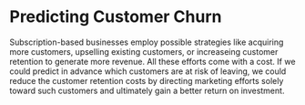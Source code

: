 # Predicting Customer Churn

Subscription-based businesses employ possible strategies like acquiring more customers, upselling existing customers, or increaseing customer retention to generate more revenue. All these efforts come with a cost. If we could predict in advance which customers are at risk of leaving, we could reduce the customer retention costs by directing marketing efforts solely toward such customers and ultimately gain a better return on investment.





